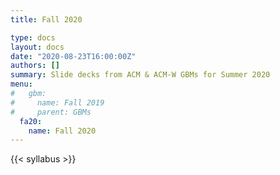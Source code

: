 ```yaml
---
title: Fall 2020

type: docs
layout: docs
date: "2020-08-23T16:00:00Z"
authors: []
summary: Slide decks from ACM & ACM-W GBMs for Summer 2020
menu:
#   gbm:
#     name: Fall 2019
#     parent: GBMs
  fa20:
    name: Fall 2020
---
```


{{< syllabus >}}